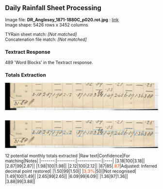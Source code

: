 ## Daily Rainfall Sheet Processing

Image file: **DR_Anglesey_1871-1880C_p020.rot.jpg** : [link](../rotated/DR_Anglesey_1871-1880C_p020.rot.jpg)<br/>Image shape: 5426 rows x 3452 columns

TYRain sheet match: *[Not matched]*<br/>
Concatenation file match: *[Not matched]*

### Textract Response

489 'Word Blocks' in the Textract response.
### Totals Extraction

<img src="../totals_matching/DR_Anglesey_1871-1880C_p020.rot.totals.jpg" width="800" />

&nbsp;<br/>
<img src="../totals_matching/DR_Anglesey_1871-1880C_p020.rot.ext.totals.jpg" width="800" />

12 potential monthly totals extracted
|Raw text|Confidence|For matching|Notes|
|-------:|---------:|------------:|:----|
|3.18|100|3.18||
|2.87|99|2.87||
|1.98|100|1.98||
|2.12|100|2.12||
|87|85|<span style="color: coral;">**.87**</span>|Adjusted: Inferred decimal point restored|
|1.50|99|1.50||
|<span style="color: coral;">**3.3%**</span>|50||Not recognised|
|1.49|100|1.49||
|2.65|99|2.65||
|6.09|99|6.09||
|1.36|97|1.36||
|3.88|99|3.88||
